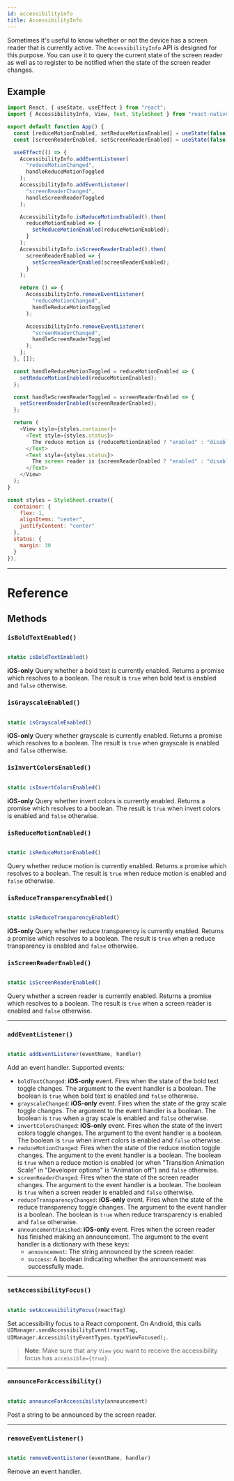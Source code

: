 ```yaml
---
id: accessibilityinfo
title: AccessibilityInfo
---
```


Sometimes it's useful to know whether or not the device has a screen reader that is currently active. The `AccessibilityInfo` API is designed for this purpose. You can use it to query the current state of the screen reader as well as to register to be notified when the state of the screen reader changes.

## Example

```js
import React, { useState, useEffect } from "react";
import { AccessibilityInfo, View, Text, StyleSheet } from "react-native";

export default function App() {
  const [reduceMotionEnabled, setReduceMotionEnabled] = useState(false);
  const [screenReaderEnabled, setScreenReaderEnabled] = useState(false);

  useEffect(() => {
    AccessibilityInfo.addEventListener(
      "reduceMotionChanged",
      handleReduceMotionToggled
    );
    AccessibilityInfo.addEventListener(
      "screenReaderChanged",
      handleScreenReaderToggled
    );

    AccessibilityInfo.isReduceMotionEnabled().then(
      reduceMotionEnabled => {
        setReduceMotionEnabled(reduceMotionEnabled);
      }
    );
    AccessibilityInfo.isScreenReaderEnabled().then(
      screenReaderEnabled => {
        setScreenReaderEnabled(screenReaderEnabled);
      }
    );

    return () => {
      AccessibilityInfo.removeEventListener(
        "reduceMotionChanged",
        handleReduceMotionToggled
      );

      AccessibilityInfo.removeEventListener(
        "screenReaderChanged",
        handleScreenReaderToggled
      );
    };
  }, []);

  const handleReduceMotionToggled = reduceMotionEnabled => {
    setReduceMotionEnabled(reduceMotionEnabled);
  };

  const handleScreenReaderToggled = screenReaderEnabled => {
    setScreenReaderEnabled(screenReaderEnabled);
  };

  return (
    <View style={styles.container}>
      <Text style={styles.status}>
        The reduce motion is {reduceMotionEnabled ? "enabled" : "disabled"}.
      </Text>
      <Text style={styles.status}>
        The screen reader is {screenReaderEnabled ? "enabled" : "disabled"}.
      </Text>
    </View>
  );
}

const styles = StyleSheet.create({
  container: {
    flex: 1,
    alignItems: "center",
    justifyContent: "center"
  },
  status: {
    margin: 30
  }
});
```

---

# Reference

## Methods

### `isBoldTextEnabled()`

```js

static isBoldTextEnabled()

```

**iOS-only** Query whether a bold text is currently enabled. Returns a promise which resolves to a boolean. The result is `true` when bold text is enabled and `false` otherwise.

### `isGrayscaleEnabled()`

```js

static isGrayscaleEnabled()

```

**iOS-only** Query whether grayscale is currently enabled. Returns a promise which resolves to a boolean. The result is `true` when grayscale is enabled and `false` otherwise.

### `isInvertColorsEnabled()`

```js

static isInvertColorsEnabled()

```

**iOS-only** Query whether invert colors is currently enabled. Returns a promise which resolves to a boolean. The result is `true` when invert colors is enabled and `false` otherwise.

### `isReduceMotionEnabled()`

```js

static isReduceMotionEnabled()

```

Query whether reduce motion is currently enabled. Returns a promise which resolves to a boolean. The result is `true` when reduce motion is enabled and `false` otherwise.

### `isReduceTransparencyEnabled()`

```js

static isReduceTransparencyEnabled()

```

**iOS-only** Query whether reduce transparency is currently enabled. Returns a promise which resolves to a boolean. The result is `true` when a reduce transparency is enabled and `false` otherwise.

### `isScreenReaderEnabled()`

```js

static isScreenReaderEnabled()

```

Query whether a screen reader is currently enabled. Returns a promise which resolves to a boolean. The result is `true` when a screen reader is enabled and `false` otherwise.

---

### `addEventListener()`

```js

static addEventListener(eventName, handler)

```

Add an event handler. Supported events:

- `boldTextChanged`: **iOS-only** event. Fires when the state of the bold text toggle changes. The argument to the event handler is a boolean. The boolean is `true` when bold text is enabled and `false` otherwise.
- `grayscaleChanged`: **iOS-only** event. Fires when the state of the gray scale toggle changes. The argument to the event handler is a boolean. The boolean is `true` when a gray scale is enabled and `false` otherwise.
- `invertColorsChanged`: **iOS-only** event. Fires when the state of the invert colors toggle changes. The argument to the event handler is a boolean. The boolean is `true` when invert colors is enabled and `false` otherwise.
- `reduceMotionChanged`: Fires when the state of the reduce motion toggle changes. The argument to the event handler is a boolean. The boolean is `true` when a reduce motion is enabled (or when "Transition Animation Scale" in "Developer options" is "Animation off") and `false` otherwise.
- `screenReaderChanged`: Fires when the state of the screen reader changes. The argument to the event handler is a boolean. The boolean is `true` when a screen reader is enabled and `false` otherwise.
- `reduceTransparencyChanged`: **iOS-only** event. Fires when the state of the reduce transparency toggle changes. The argument to the event handler is a boolean. The boolean is `true` when reduce transparency is enabled and `false` otherwise.
- `announcementFinished`: **iOS-only** event. Fires when the screen reader has finished making an announcement. The argument to the event handler is a dictionary with these keys:
  - `announcement`: The string announced by the screen reader.
  - `success`: A boolean indicating whether the announcement was successfully made.

---

### `setAccessibilityFocus()`

```js

static setAccessibilityFocus(reactTag)

```

Set accessibility focus to a React component. On Android, this calls `UIManager.sendAccessibilityEvent(reactTag, UIManager.AccessibilityEventTypes.typeViewFocused);`.

> **Note**: Make sure that any `View` you want to receive the accessibility focus has `accessible={true}`.

---

### `announceForAccessibility()`

```js

static announceForAccessibility(announcement)

```

Post a string to be announced by the screen reader.

---

### `removeEventListener()`

```js

static removeEventListener(eventName, handler)

```

Remove an event handler.
